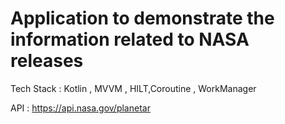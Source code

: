 # Application to demonstrate the information related to NASA releases 

Tech Stack :  Kotlin , MVVM , HILT,Coroutine , WorkManager

API :  https://api.nasa.gov/planetar
